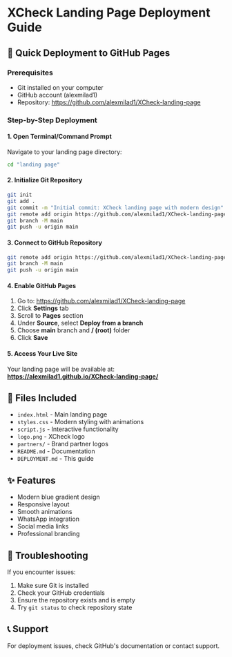 # XCheck Landing Page Deployment Guide

## 🚀 Quick Deployment to GitHub Pages

### Prerequisites
- Git installed on your computer
- GitHub account (alexmilad1)
- Repository: https://github.com/alexmilad1/XCheck-landing-page

### Step-by-Step Deployment

#### 1. Open Terminal/Command Prompt
Navigate to your landing page directory:
```bash
cd "landing page"
```

#### 2. Initialize Git Repository
```bash
git init
git add .
git commit -m "Initial commit: XCheck landing page with modern design"
git remote add origin https://github.com/alexmilad1/XCheck-landing-page.git
git branch -M main
git push -u origin main
```

#### 3. Connect to GitHub Repository
```bash
git remote add origin https://github.com/alexmilad1/XCheck-landing-page.git
git branch -M main
git push -u origin main
```

#### 4. Enable GitHub Pages
1. Go to: https://github.com/alexmilad1/XCheck-landing-page
2. Click **Settings** tab
3. Scroll to **Pages** section
4. Under **Source**, select **Deploy from a branch**
5. Choose **main** branch and **/ (root)** folder
6. Click **Save**

#### 5. Access Your Live Site
Your landing page will be available at:
**https://alexmilad1.github.io/XCheck-landing-page/**

## 📁 Files Included
- `index.html` - Main landing page
- `styles.css` - Modern styling with animations
- `script.js` - Interactive functionality
- `logo.png` - XCheck logo
- `partners/` - Brand partner logos
- `README.md` - Documentation
- `DEPLOYMENT.md` - This guide

## ✨ Features
- Modern blue gradient design
- Responsive layout
- Smooth animations
- WhatsApp integration
- Social media links
- Professional branding

## 🔧 Troubleshooting
If you encounter issues:
1. Make sure Git is installed
2. Check your GitHub credentials
3. Ensure the repository exists and is empty
4. Try `git status` to check repository state

## 📞 Support
For deployment issues, check GitHub's documentation or contact support.




